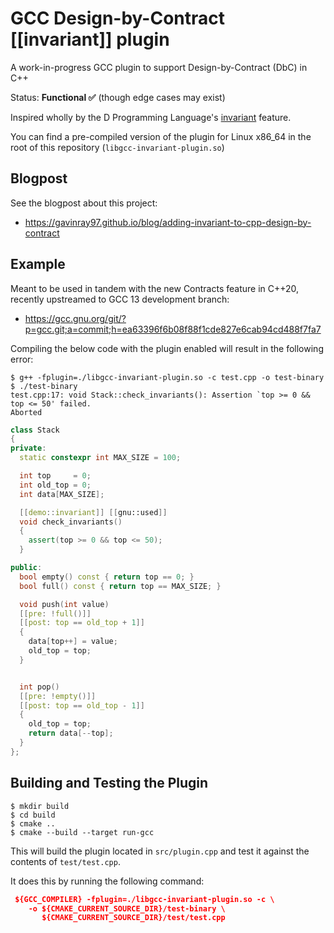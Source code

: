 # GCC Design-by-Contract [[invariant]] plugin

A work-in-progress GCC plugin to support Design-by-Contract (DbC) in C++

Status: **Functional ✅** (though edge cases may exist)

Inspired wholly by the D Programming Language's [invariant](https://tour.dlang.org/tour/en/gems/contract-programming) feature.

You can find a pre-compiled version of the plugin for Linux x86_64 in the root of this repository (`libgcc-invariant-plugin.so`)

## Blogpost

See the blogpost about this project:

-   https://gavinray97.github.io/blog/adding-invariant-to-cpp-design-by-contract

## Example

Meant to be used in tandem with the new Contracts feature in C++20, recently upstreamed to GCC 13 development branch:

-   https://gcc.gnu.org/git/?p=gcc.git;a=commit;h=ea63396f6b08f88f1cde827e6cab94cd488f7fa7

Compiling the below code with the plugin enabled will result in the following error:

```sh-session
$ g++ -fplugin=./libgcc-invariant-plugin.so -c test.cpp -o test-binary
$ ./test-binary
test.cpp:17: void Stack::check_invariants(): Assertion `top >= 0 && top <= 50' failed.
Aborted
```

```cpp
class Stack
{
private:
  static constexpr int MAX_SIZE = 100;

  int top     = 0;
  int old_top = 0;
  int data[MAX_SIZE];

  [[demo::invariant]] [[gnu::used]]
  void check_invariants()
  {
	assert(top >= 0 && top <= 50);
  }

public:
  bool empty() const { return top == 0; }
  bool full() const { return top == MAX_SIZE; }

  void push(int value)
  [[pre: !full()]]
  [[post: top == old_top + 1]]
  {
    data[top++] = value;
    old_top = top;
  }


  int pop()
  [[pre: !empty()]]
  [[post: top == old_top - 1]]
  {
    old_top = top;
    return data[--top];
  }
};
```

## Building and Testing the Plugin

```sh-session
$ mkdir build
$ cd build
$ cmake ..
$ cmake --build --target run-gcc
```

This will build the plugin located in `src/plugin.cpp` and test it against the contents of `test/test.cpp`.

It does this by running the following command:

```cmake
 ${GCC_COMPILER} -fplugin=./libgcc-invariant-plugin.so -c \
    -o ${CMAKE_CURRENT_SOURCE_DIR}/test-binary \
       ${CMAKE_CURRENT_SOURCE_DIR}/test/test.cpp
```

